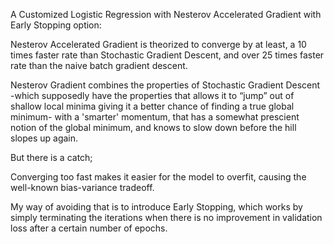 A Customized Logistic Regression with Nesterov Accelerated Gradient with Early Stopping option:


Nesterov Accelerated Gradient is theorized to converge by at least, a 10 times faster rate than Stochastic Gradient Descent, and over 25 times faster rate than the naive batch gradient descent.

Nesterov Gradient combines the properties of Stochastic Gradient Descent -which supposedly have the properties that allows it to “jump” out of shallow local minima giving it a better chance of finding a true global minimum- with a 'smarter' momentum, that has a somewhat prescient notion of the global minimum, and knows to slow down before the hill slopes up again.

But there is a catch; 

Converging too fast makes it easier for the model to overfit, causing the well-known bias-variance tradeoff.

My way of avoiding that is to introduce Early Stopping, which works by simply terminating the iterations when there is no improvement in validation loss after a certain number of epochs.
